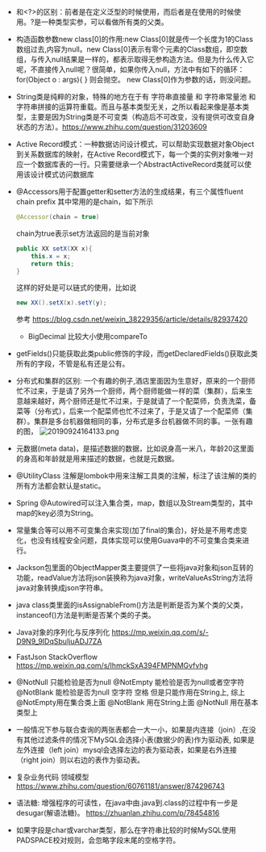 - <T>和<?>的区别：前者是在定义泛型的时候使用，而后者是在使用的时候使用。?是一种类型实参，可以看做所有类的父类。
- 构造函数参数new class[0]的作用:new Class[0]就是传一个长度为1的Class数组过去,内容为null。new Class[0]表示有零个元素的Class数组，即空数组，与传入null结果是一样的，都表示取得无参构造方法。但是为什么传入它呢，不直接传入null呢？很简单，如果你传入null，方法中有如下的循环：
for(Object o : args){
}
则会抛空。
new Class[0]作为参数的话，则没问题。
- String类是纯粹的对象，特殊的地方在于有 字符串直接量 和 字符串常量池 和 字符串拼接的运算符重载。而且与基本类型无关，之所以看起来像是基本类型，主要是因为String类是不可变类（构造后不可改变，没有提供可改变自身状态的方法）。https://www.zhihu.com/question/31203609
- Active Record模式：一种数据访问设计模式，可以帮助实现数据对象Object到关系数据库的映射，在Active Record模式下，每一个类的实例对象唯一对应一个数据库表的一行。只需要继承一个AbstractActiveRecord类就可以使用该设计模式访问数据库
- @Accessors用于配置getter和setter方法的生成结果，有三个属性fluent chain prefix 其中常用的是chain，如下所示
  ```java
  @Accessor(chain = true)
  ```
  chain为true表示set方法返回的是当前对象
  ```java
  public XX setX(XX x){
      this.x = x;
      return this;
  }
  ```
  这样的好处是可以链式的使用，比如说
  ```java
  new XX().setX(x).setY(y);
  ```
  参考 https://blog.csdn.net/weixin_38229356/article/details/82937420
  - BigDecimal 比较大小使用compareTo
- getFields()只能获取此类public修饰的字段，而getDeclaredFields()获取此类所有的字段，不管是私有还是公有。
- 分布式和集群的区别: 一个有趣的例子,酒店里面因为生意好，原来的一个厨师忙不过来，于是请了另外一个厨师，两个厨师能做一样的菜（集群），后来生意越来越好，两个厨师还是忙不过来，于是就请了一个配菜师，负责洗菜，备菜等（分布式），后来一个配菜师也忙不过来了，于是又请了一个配菜师（集群）。集群是多台机器做相同的事，分布式是多台机器做不同的事。一张有趣的图，
   ![20190924164133.png](https://repositoryimage.oss-cn-shanghai.aliyuncs.com/img/20190924164133.png)

- 元数据(meta data)，是描述数据的数据，比如说身高一米八，年龄20这里面的身高和年龄就是用来描述的数据，也就是元数据。
- @UtilityClass 注解是lombok中用来注解工具类的注解，标注了该注解的类的所有方法都会默认是static。
- Spring @Autowired可以注入集合类，map，数组以及Stream类型的，其中map的key必须为String。
- 常量集合等可以用不可变集合来实现(加了final的集合)，好处是不用考虑变化，也没有线程安全问题，具体实现可以使用Guava中的不可变集合类来进行。
- Jackson包里面的ObjectMapper类主要提供了一些将java对象和json互转的功能，readValue方法将json装换称为java对象，writeValueAsString方法将java对象转换成json字符串。
- java class类里面的isAssignableFrom()方法是判断是否为某个类的父类，instanceof()方法是判断是否某个类的子类。
- Java对象的序列化与反序列化 https://mp.weixin.qq.com/s/-D9N9_9IDqSbuIjuADJ7ZA
- FastJson StackOverflow https://mp.weixin.qq.com/s/IhmckSxA394FMPNMGvfvhg
- @NotNull 只能检验是否为null @NotEmpty 能检验是否为null或者空字符 @NotBlank 能检验是否为null 空字符 空格 但是只能作用在String上, 综上 @NotEmpty用在集合类上面 @NotBlank 用在String上面 @NotNull 用在基本类型上
- 一般情况下参与联合查询的两张表都会一大一小，如果是内连接（join）,在没有其他过滤条件的情况下MySQL会选择小表(数据少的表)作为驱动表, 如果是左外连接（left join）mysql会选择左边的表为驱动表，如果是右外连接（right join）则以右边的表作为驱动表。
- 复杂业务代码 领域模型 https://www.zhihu.com/question/60761181/answer/874296743
- 语法糖: 增强程序的可读性，在java中由.java到.class的过程中有一步是 desugar(解语法糖)。 https://zhuanlan.zhihu.com/p/78454816
- 如果字段是char或varchar类型，那么在字符串比较的时候MySQL使用PADSPACE校对规则，会忽略字段末尾的空格字符。